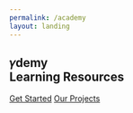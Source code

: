 ```yaml
---
permalink: /academy
layout: landing
---
```


<section id="intro">
  <div class="intro-content">
    <h2>&#120574;<span>demy</span><br>Learning Resources</h2>
    <div>
      <a href="#about" class="btn-get-started scrollto">Get Started</a>
      <a href="#portfolio" class="btn-projects scrollto">Our Projects</a>
    </div>
  </div>
  <div id="intro-carousel" class="owl-carousel" >
    <div class="item" style="background-image: url('/assets/img/academy-carousel/1.jpg');"></div>
    <div class="item" style="background-image: url('/assets/img/academy-carousel/2.jpg');"></div>
    <div class="item" style="background-image: url('/assets/img/academy-carousel/3.jpg');"></div>
    <div class="item" style="background-image: url('/assets/img/academy-carousel/4.jpg');"></div>
    <div class="item" style="background-image: url('/assets/img/academy-carousel/5.jpg');"></div>
  </div>
</section>

